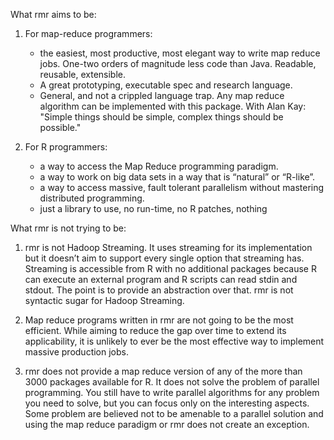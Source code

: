﻿What rmr aims to be:

1. For map-reduce programmers:
    * the easiest, most productive, most elegant  way to write map reduce jobs. One-two orders of magnitude less code than Java. Readable, reusable, extensible.
    * A great prototyping, executable spec and research language.
    * General, and not a crippled language trap. Any map reduce algorithm can be implemented with this package. With Alan Kay: "Simple things should be simple, complex things should be possible."

2. For R programmers:
    * a way to access the Map Reduce programming paradigm.
    * a way to work on big data sets in a way that is “natural” or “R-like”.
    * a way to access massive, fault tolerant parallelism without mastering distributed programming.
    * just a library to use, no run-time, no R patches, nothing

What rmr is not trying to be:

1. rmr is not Hadoop Streaming. It uses streaming for its implementation but it doesn’t aim to support every single option that streaming has. Streaming is accessible from R with no additional packages because R can execute an external program and R scripts can read stdin and stdout. The point is to provide an abstraction over that. rmr is not syntactic sugar for Hadoop Streaming.

2. Map reduce programs written in rmr are not going to be the most efficient. While aiming to reduce the gap over time to extend its applicability, it is unlikely to ever be the most effective way to implement massive production jobs.

3. rmr does not provide a map reduce version of any of the more than 3000 packages available for R. It does not solve the problem of parallel programming. You still have to write parallel algorithms for any problem you need to solve, but you can focus only on the interesting aspects. Some problem are believed not to be amenable to a parallel solution and using the map reduce paradigm or rmr does not create an exception.
